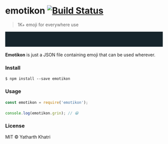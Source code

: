 # emotikon [![Build Status](https://travis-ci.org/yatharthk/emotikon.svg?branch=master)](https://travis-ci.org/yatharthk/emotikon)

> 1K+ emoji for everywhere use

![CLI example screenshot](/screenshot.gif)

**Emotikon** is just a JSON file containing emoji that can be used wherever.

### Install

```
$ npm install --save emotikon
```

### Usage

```js
const emotikon = require('emotikon');

console.log(emotikon.grin); // 😁
```

### License
MIT © Yatharth Khatri
